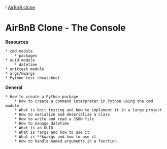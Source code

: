 ! [AirBnB clone](https://holbertonintranet.s3.amazonaws.com/uploads/medias/2018/6/65f4a1dd9c51265f49d0.png?X-Amz-Algorithm=AWS4-HMAC-SHA256&X-Amz-Credential=AKIARDDGGGOUXW7JF5MT%2F20190627%2Fus-east-1%2Fs3%2Faws4_request&X-Amz-Date=20190627T163651Z&X-Amz-Expires=86400&X-Amz-SignedHeaders=host&X-Amz-Signature=8ee919d7cd8eed6f43360cd3424cf5e7baf96c8b4e79c0b6f3f1a25b6a7cf2ad)

# **AirBnB Clone - The Console**

**Resources**

	* cmd module
        * packages
	* uuid module
        * datetime
	* unittest module
	* args/kwargs
	* Python test cheatsheet

**General**

	* How to create a Python package
        * How to create a command interpreter in Python using the cmd module
        * What is Unit testing and how to implement it in a large project
        * How to serialize and deserialize a Class
        * How to write and read a JSON file
        * How to manage datetime
        * What is an UUID
        * What is *args and how to use it
        * What is **kwargs and how to use it
        * How to handle named arguments in a function
